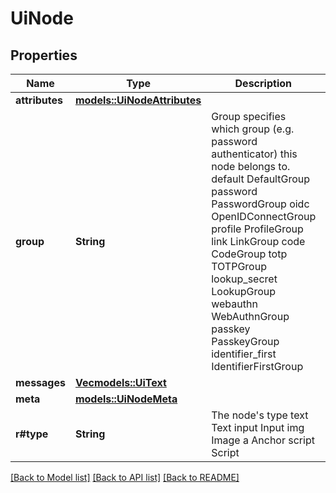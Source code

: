 # UiNode

## Properties

Name | Type | Description | Notes
------------ | ------------- | ------------- | -------------
**attributes** | [**models::UiNodeAttributes**](uiNodeAttributes.md) |  | 
**group** | **String** | Group specifies which group (e.g. password authenticator) this node belongs to. default DefaultGroup password PasswordGroup oidc OpenIDConnectGroup profile ProfileGroup link LinkGroup code CodeGroup totp TOTPGroup lookup_secret LookupGroup webauthn WebAuthnGroup passkey PasskeyGroup identifier_first IdentifierFirstGroup | 
**messages** | [**Vec<models::UiText>**](uiText.md) |  | 
**meta** | [**models::UiNodeMeta**](uiNodeMeta.md) |  | 
**r#type** | **String** | The node's type text Text input Input img Image a Anchor script Script | 

[[Back to Model list]](../README.md#documentation-for-models) [[Back to API list]](../README.md#documentation-for-api-endpoints) [[Back to README]](../README.md)


